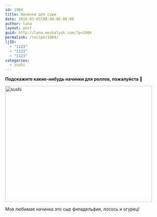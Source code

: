```yaml
---
id: 1904
title: Начинки для суши
date: 2010-03-05T08:48:06-08:00
author: lana
layout: post
guid: http://lana.moskalyuk.com/?p=1904
permalink: /recipe/1904/
ljID:
  - "1123"
  - "1123"
  - "1123"
categories:
  - sushi
---
```

**Подскажите какие-нибудь начинки для роллов, пожалуйста 🙂**

<a class="flickr-image alignnone" title="sushi" href="http://www.flickr.com/photos/67405678@N00/2132303826/" target="_blank"></a><a class="flickr-image alignnone" title="CIMG0sushi899" href="http://www.flickr.com/photos/67405678@N00/2132303254/" target="_blank"></a><a class="flickr-image alignnone" title="sushi" href="http://www.flickr.com/photos/67405678@N00/2132303254/" target="_blank"><img loading="lazy" src="http://farm3.static.flickr.com/2322/2132303254_acc19dcce3.jpg" alt="sushi" width="474" height="375" /></a>

Моя любимая начинка это сыр филадельфия, лосось и огурец!